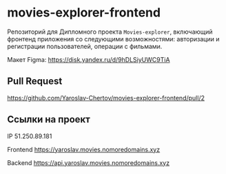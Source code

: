 # movies-explorer-frontend

Репозиторий для Дипломного проекта `Movies-explorer`, включающий фронтенд приложения со следующими возможностями: авторизации и регистрации пользователей, операции с фильмами.

Макет Figma: <https://disk.yandex.ru/d/9hDLSiyUWC9TiA>

## Pull Request

<https://github.com/Yaroslav-Chertov/movies-explorer-frontend/pull/2>

## Ссылки на проект

IP 51.250.89.181

Frontend <https://yaroslav.movies.nomoredomains.xyz>

Backend <https://api.yaroslav.movies.nomoredomains.xyz>
